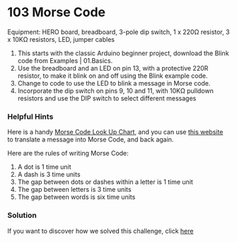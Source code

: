 # 103 Morse Code
Equipment: HERO board, breadboard, 3-pole dip switch, 1 x 220Ω resistor, 3 x 10KΩ resistors, LED, jumper cables
1.  This starts with the classic Arduino beginner project, download the Blink code from Examples | 01.Basics. 
2.  Use the breadboard and an LED on pin 13, with a protective 220R resistor, to make it blink on and off using the Blink example code. 
3.  Change to code to use the LED to blink a message in Morse code. 
4.  Incorporate the dip switch on pins 9, 10 and 11, with 10KΩ pulldown resistors and use the DIP switch to select different messages

### Helpful Hints
Here is a handy [Morse Code Look Up Chart](https://www.codebug.org.uk/learn/step/540/morse-code-alphabet/), and you can use [this website](https://cryptii.com/pipes/morse-code-translator) to translate a message into Morse Code, and back again.

Here are the rules of writing Morse Code:
1.  A dot is 1 time unit
2.  A dash is 3 time units
3.  The gap between dots or dashes within a letter is 1 time unit
4.  The gap between letters is 3 time units
5.  The gap between words is six time units

### Solution

If you want to discover how we solved this challenge, click [here](Solution.md)